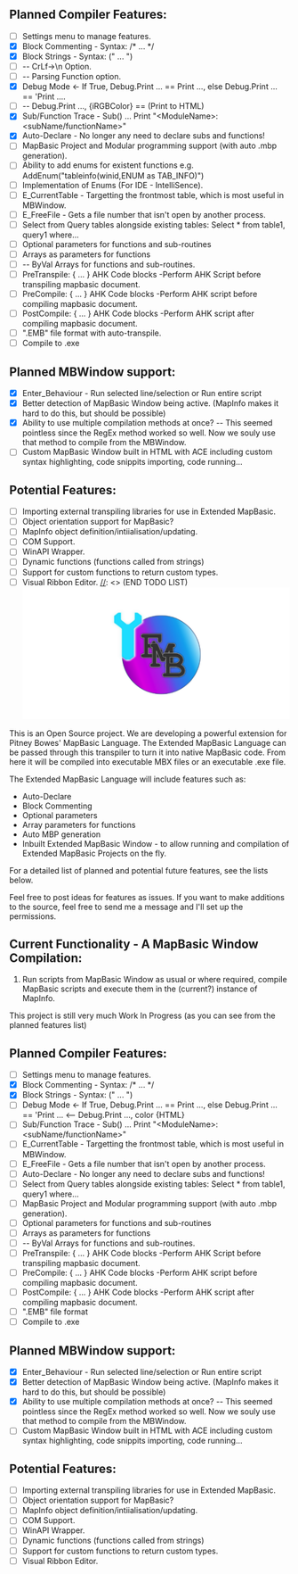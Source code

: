 [//]: <> (BEGIN TODO LIST)
## Planned Compiler Features:
* [ ] Settings menu to manage features.
* [x] Block Commenting - Syntax: /* ... */
* [x] Block Strings - Syntax: (" ... ")
* [ ] -- CrLf->\n Option.
* [ ] -- Parsing Function option.
* [x] Debug Mode <- If True, Debug.Print ... == Print ..., else Debug.Print ... == 'Print ....
* [ ]  -- Debug.Print ..., {iRGBColor} == (Print to HTML)
* [x] Sub/Function Trace - Sub() ... Print "\<ModuleName\>:\<subName/functionName\>"
* [x] Auto-Declare - No longer any need to declare subs and functions!
* [ ] MapBasic Project and Modular programming support (with auto .mbp generation).
* [ ] Ability to add enums for existent functions e.g. AddEnum("tableinfo(winid,ENUM as TAB_INFO)")
* [ ] Implementation of Enums (For IDE - IntelliSence).
* [ ] E_CurrentTable - Targetting the frontmost table, which is most useful in MBWindow.
* [ ] E_FreeFile - Gets a file number that isn't open by another process.
* [ ] Select from Query tables alongside existing tables: Select * from table1, query1 where...
* [ ] Optional parameters for functions and sub-routines
* [ ] Arrays as parameters for functions
* [ ]   -- ByVal Arrays for functions and sub-routines.
* [ ] PreTranspile: { ... } AHK Code blocks -Perform AHK Script before transpiling mapbasic document.
* [ ] PreCompile: { ... } AHK Code blocks   -Perform AHK script before compiling mapbasic document.
* [ ] PostCompile: { ... } AHK Code blocks  -Perform AHK script after compiling mapbasic document.
* [ ] ".EMB" file format with auto-transpile.
* [ ] Compile to .exe

## Planned MBWindow support:
* [x] Enter_Behaviour - Run selected line/selection or Run entire script
* [x] Better detection of MapBasic Window being active. (MapInfo makes it hard to do this, but should be possible)
* [x] Ability to use multiple compilation methods at once? -- This seemed pointless since the RegEx method worked so well. Now we souly use that method to compile from the MBWindow.
* [ ] Custom MapBasic Window built in HTML with ACE including custom syntax highlighting, code snippits importing, code running...

## Potential Features:
* [ ] Importing external transpiling libraries for use in Extended MapBasic.
* [ ] Object orientation support for MapBasic?
* [ ] MapInfo object definition/intiialisation/updating.
* [ ] COM Support.
* [ ] WinAPI Wrapper.
* [ ] Dynamic functions (functions called from strings)
* [ ] Support for custom functions to return custom types.
* [ ] Visual Ribbon Editor.
[//]: <> (END TODO LIST)
![Logo](/EMB_Head.png)

This is an Open Source project. We are developing a powerful extension for Pitney Bowes' MapBasic Language. The Extended MapBasic Language can be passed through this transpiler to turn it into native MapBasic code. From here it will be compiled into executable MBX files or an executable .exe file.

The Extended MapBasic Language will include features such as:

* Auto-Declare
* Block Commenting
* Optional parameters
* Array parameters for functions
* Auto MBP generation
* Inbuilt Extended MapBasic Window - to allow running and compilation of Extended MapBasic Projects on the fly.

For a detailed list of planned and potential future features, see the lists below.

Feel free to post ideas for features as issues. If you want to make additions to the source, feel free to send me a message and I'll set up the permissions.

## Current Functionality - A MapBasic Window Compilation:
1. Run scripts from MapBasic Window as usual or where required, compile MapBasic scripts and execute them in the (current?) instance of MapInfo.

This project is still very much Work In Progress (as you can see from the planned features list)

## Planned Compiler Features:
* [ ] Settings menu to manage features.
* [x] Block Commenting - Syntax: /* ... */
* [x] Block Strings - Syntax: (" ... ")
* [ ] Debug Mode <- If True, Debug.Print ... == Print ..., else Debug.Print ... == 'Print ... <-- Debug.Print ..., color {HTML}
* [ ] Sub/Function Trace - Sub() ... Print "\<ModuleName\>:\<subName/functionName\>"
* [ ] E_CurrentTable - Targetting the frontmost table, which is most useful in MBWindow.
* [ ] E_FreeFile - Gets a file number that isn't open by another process.
* [ ] Auto-Declare - No longer any need to declare subs and functions!
* [ ] Select from Query tables alongside existing tables: Select * from table1, query1 where...
* [ ] MapBasic Project and Modular programming support (with auto .mbp generation).
* [ ] Optional parameters for functions and sub-routines
* [ ] Arrays as parameters for functions
* [ ]   -- ByVal Arrays for functions and sub-routines.
* [ ] PreTranspile: { ... } AHK Code blocks -Perform AHK Script before transpiling mapbasic document.
* [ ] PreCompile: { ... } AHK Code blocks   -Perform AHK script before compiling mapbasic document.
* [ ] PostCompile: { ... } AHK Code blocks  -Perform AHK script after compiling mapbasic document.
* [ ] ".EMB" file format
* [ ] Compile to .exe

## Planned MBWindow support:
* [x] Enter_Behaviour - Run selected line/selection or Run entire script
* [x] Better detection of MapBasic Window being active. (MapInfo makes it hard to do this, but should be possible)
* [x] Ability to use multiple compilation methods at once? -- This seemed pointless since the RegEx method worked so well. Now we souly use that method to compile from the MBWindow.
* [ ] Custom MapBasic Window built in HTML with ACE including custom syntax highlighting, code snippits importing, code running...

## Potential Features:
* [ ] Importing external transpiling libraries for use in Extended MapBasic.
* [ ] Object orientation support for MapBasic?
* [ ] MapInfo object definition/intiialisation/updating.
* [ ] COM Support.
* [ ] WinAPI Wrapper.
* [ ] Dynamic functions (functions called from strings)
* [ ] Support for custom functions to return custom types.
* [ ] Visual Ribbon Editor.
